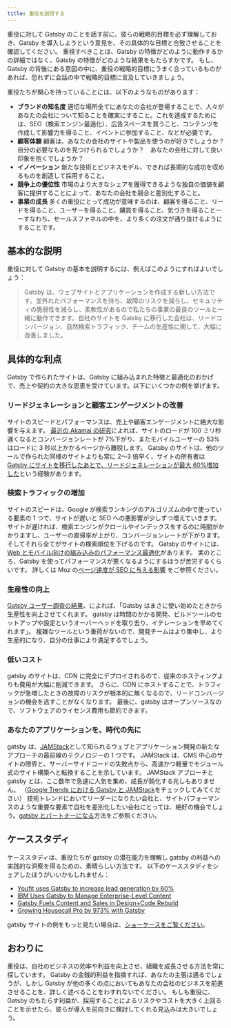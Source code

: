 ```yaml
---
title: 重役を説得する
---
```


重役に対して Gatsby のことを話す前に、彼らの戦略的目標を必ず理解しておき、Gatsby を導入しようという意見を、その具体的な目標と合致させることを確認してください。
重視すべきことは、Gatsby の特徴がどのように動作するかの詳細ではなく、Gatsby の特徴がどのような結果をもたらすかです。
もし、Gatsby の背後にある意図の中に、重役の戦略的目標にうまく合っているものがあれば、恐れずに会話の中で戦略的目標に言及していきましょう。

重役たちが関心を持っていることには、以下のようなものがあります：

- **ブランドの知名度** 適切な場所全てにあなたの会社が登場することで、人々があなたの会社について知ることを確実にすること。これを達成するためには、SEO（検索エンジン最適化）、広告スペースを買うこと、コンテンツを作成して影響力を得ること、イベントに参加すること、などが必要です。
- **顧客体験** 顧客は、あなたの会社のサイトや製品を使うのが好きでしょうか？　自分の必要なものを見つけられるでしょうか？　あなたの会社に対して良い印象を抱くでしょうか？
- **イノベーション** 新たな技術とビジネスモデル、できれば長期的な成功を収めるものを創造して採用すること。
- **競争上の優位性** 市場のより大きなシェアを獲得できるような独自の価値を顧客に提供することによって、あなたの会社を競合と差別化すること。
- **事業の成長** 多くの重役にとって成功が意味するのは、顧客を得ること、リードを得ること、ユーザーを得ること、購買を得ること、気づきを得ることーーすなわち、セールスファネルの中を、より多くの注文が通り抜けるようにすることです。

## 基本的な説明

重役に対して Gatsby の基本を説明するには、例えばこのようにすればよいでしょう：

> Gatsby は、ウェブサイトとアプリケーションを作成する新しい方法です。並外れたパフォーマンスを持ち、故障のリスクを減らし、セキュリティの脆弱性を減らし、柔軟性があるので私たちの事業の最良のツールと一緒に動作できます。自社のサイトを Gatsby に移行した会社は、リードコンバージョン、自然検索トラフィック、チームの生産性に関して、大幅に改善しました。

## 具体的な利点

Gatsby で作られたサイトは、Gatsby に組み込まれた特徴と最適化のおかげで、売上や契約の大きな恩恵を受けています。以下にいくつかの例を挙げます。

### リードジェネレーションと顧客エンゲージメントの改善

サイトのスピードとパフォーマンスは、売上や顧客エンゲージメントに絶大な影響を与えます。
[最近の Akamai の研究](https://www.akamai.com/uk/en/about/news/press/2017-press/akamai-releases-spring-2017-state-of-online-retail-performance-report.jsp)によれば、サイトのロードが 100 ミリ秒遅くなるとコンバージョンレートが 7%下がり、またモバイルユーザーの 53%はロードに 3 秒以上かかるページから離脱します。
Gatsby のサイトは、他のツールで作られた同様のサイトよりも常に 2〜3 倍早く、サイトの所有者は[Gatsby にサイトを移行したあとで、リードジェネレーションが最大 60%増加した](/blog/2018-11-16-youfit-case-study/)という経験があります。

### 検索トラフィックの増加

サイトのスピードは、Google が検索ランキングのアルゴリズムの中で使っている要素の 1 つで、サイトが遅いと SEO への悪影響が少しずつ増えていきます。
サイトが遅ければ、検索エンジンがクロールやインデックスをするのに時間がかかりますし、ユーザーの直帰率が上がり、コンバージョンレートが下がります。
そしてそれら全てがサイトの検索順位を下げるのです。
Gatsby のサイトには、[Web とモバイル向けの組み込みのパフォーマンス最適化](/blog/2018-11-07-gatsby-for-apps/#why-gatsby-for-apps)があります。
実のところ、Gatsby を使ってパフォーマンスが悪くなるようにするほうが苦労するくらいです。
詳しくは Moz の[ページ速度が SEO に与える影響](https://moz.com/learn/seo/page-speed) をご参照ください。

### 生産性の向上

[Gatsby ユーザー調査の結果](/blog/2019-03-05-dot-org-messaging-survey/#productive-from-the-start)、によれば、「Gatsby はまさに使い始めたときから生産性を向上させてくれます。
gatsby は時間のかかる開発、ビルドツールのセットアップや設定というオーバーヘッドを取り去り、イテレーションを早めてくれます」。
複雑なツールという重荷がないので、開発チームはより集中し、より生産的になり、自分の仕事により満足するでしょう。

### 低いコスト

gatsby のサイトは、CDN に完全にデプロイされるので、従来のホスティングよりも費用が大幅に削減できます。
さらに、CDN にホストすることで、トラフィックが急増したときの故障のリスクが根本的に無くなるので、リードコンバージョンの機会を逃すことがなくなります。
最後に、gatsby はオープンソースなので、ソフトウェアのライセンス費用も節約できます。

### あなたのアプリケーションを、時代の先に

gatsby は、[JAMStack](https://jamstack.org/)として知られるウェブとアプリケーション開発の新たなアプローチの最前線のテクノロジーの 1 つです。
JAMStack は、CMS 中心のサイトの限界と、サーバーサイドコードの失敗点から、高速かつ軽量でモジュール式のサイト構築へと転換することを示しています。
JAMStack アプローチと gatsby とは、ここ数年で急速に人気を集め、成長が鈍化する兆しもありません。
（[Google Trends における Gatsby と JAMStack](https://trends.google.com/trends/explore?date=today%205-y&geo=JP&q=jamstack,gatsby%20js)をチェックしてみてください）
技術トレンドにおいてリーダーになりたい会社と、サイトパフォーマンスのような重要な要素で自社を差別化したい会社にとっては、絶好の機会でしょう。[gatsby とパートナーになる](/docs/partnering-with-gatsby/)方法をご参照ください。

<!-- Google トレンド検索のリンク先は、URLの地域指定のUSをJPに変更しました。あまり検索結果で上昇トレンドがわかりにくいのですが。 -->

## ケーススタディ

ケーススタディは、重役たちが gatsby の潜在能力を理解し gatsby の利益への実践的な洞察を得るための、素晴らしい方法です。
以下のケーススタディをシェアしたほうがいいかもしれません：

- [Youfit uses Gatsby to increase lead generation by 60%](/blog/2018-11-16-youfit-case-study/)
- [IBM Uses Gatsby to Manage Enterprise-Level Content](/blog/2018-12-17-ibm-case-study/#big-company-big-website)
- [Gatsby Fuels Content and Sales in Design+Code Rebuild](/blog/2019-03-15-design-code-blog-post/)
- [Growing Housecall Pro by 973% with Gatsby](/blog/2019-05-02-growing-housecall-pro-by-973-percent/)

gatsby サイトの例をもっと見たい場合は、[ショーケースをご覧ください](/showcase/)。

## おわりに

重役は、自社のビジネスの効率や利益を向上させ、組織を成長させる方法を常に探しています。
Gatsby の金銭的利益を指摘すれば、あなたの主張は通るでしょうが、しかし Gatsby が他の多くの点においてもあなたの会社のビジネスを前進させることを、詳しく述べることをわすれないでください。
もしも重役に、Gatsby のもたらす利益が、採用することによるリスクやコストを大きく上回ることを示せたら、彼らが導入を前向きに検討してくれる見込みは大きいでしょう。
